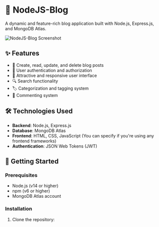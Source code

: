 # 🚀 NodeJS-Blog

A dynamic and feature-rich blog application built with Node.js, Express.js, and MongoDB Atlas.

![NodeJS-Blog Screenshot](path/to/your/screenshot.png)

## ✨ Features

- 📝 Create, read, update, and delete blog posts
- 👤 User authentication and authorization
- 💅 Attractive and responsive user interface
- 🔍 Search functionality
- 🏷️ Categorization and tagging system
- 💬 Commenting system

## 🛠️ Technologies Used

- **Backend**: Node.js, Express.js
- **Database**: MongoDB Atlas
- **Frontend**: HTML, CSS, JavaScript (You can specify if you're using any frontend frameworks)
- **Authentication**: JSON Web Tokens (JWT)

## 🚀 Getting Started

### Prerequisites

- Node.js (v14 or higher)
- npm (v6 or higher)
- MongoDB Atlas account

### Installation

1. Clone the repository:
